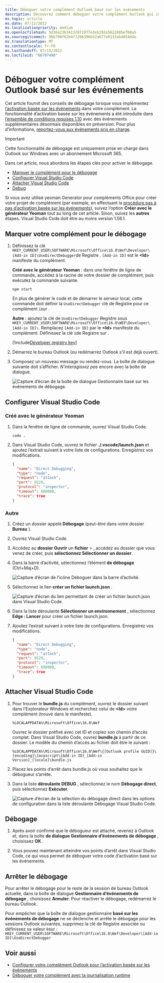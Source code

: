 ```yaml
---
title: Déboguer votre complément Outlook basé sur les événements
description: Découvrez comment déboguer votre complément Outlook qui implémente l’activation basée sur les événements.
ms.topic: article
ms.date: 07/11/2022
ms.localizationpriority: medium
ms.openlocfilehash: 5d36a23b34132071077e3eb192e562288befb8a5
ms.sourcegitcommit: 9bb790f6264f7206396b32a677a9133ab4854d4e
ms.translationtype: MT
ms.contentlocale: fr-FR
ms.lasthandoff: 07/15/2022
ms.locfileid: "66797490"
---
```

# <a name="debug-your-event-based-outlook-add-in"></a>Déboguer votre complément Outlook basé sur les événements

Cet article fournit des conseils de débogage lorsque vous implémentez [l’activation basée sur les événements](autolaunch.md) dans votre complément. La fonctionnalité d’activation basée sur les événements a été introduite dans [l’ensemble de conditions requises 1.10](/javascript/api/requirement-sets/outlook/requirement-set-1.10/outlook-requirement-set-1.10) avec des événements supplémentaires désormais disponibles en préversion. Pour plus d’informations, [reportez-vous aux événements pris en charge](autolaunch.md#supported-events).

> [!IMPORTANT]
> Cette fonctionnalité de débogage est uniquement prise en charge dans Outlook sur Windows avec un abonnement Microsoft 365.

Dans cet article, nous abordons les étapes clés pour activer le débogage.

- [Marquer le complément pour le débogage](#mark-your-add-in-for-debugging)
- [Configurer Visual Studio Code](#configure-visual-studio-code)
- [Attacher Visual Studio Code](#attach-visual-studio-code)
- [Debug](#debug)

Si vous avez utilisé yeoman Generator pour compléments Office pour créer votre projet de complément (par exemple, en effectuant la [procédure pas à pas d’activation basée sur les événements](autolaunch.md)), suivez l’option **Créer avec le générateur Yeoman** tout au long de cet article. Sinon, suivez les **autres** étapes. Visual Studio Code doit être au moins version 1.56.1.

## <a name="mark-your-add-in-for-debugging"></a>Marquer votre complément pour le débogage

1. Définissez la clé `HKEY_CURRENT_USER\SOFTWARE\Microsoft\Office\16.0\Wef\Developer\[Add-in ID]\UseDirectDebugger`de Registre . `[Add-in ID]` est le **\<Id\>** manifeste du complément.

    **Créé avec le générateur Yeoman** : dans une fenêtre de ligne de commande, accédez à la racine de votre dossier de complément, puis exécutez la commande suivante.

    ```command&nbsp;line
    npm start
    ```

    En plus de générer le code et de démarrer le serveur local, cette commande doit définir la `UseDirectDebugger` clé de Registre pour ce complément `1`sur .

    **Autre** : ajoutez la clé de `UseDirectDebugger` Registre sous `HKEY_CURRENT_USER\SOFTWARE\Microsoft\Office\16.0\WEF\Developer\[Add-in ID]\`. Remplacez `[Add-in ID]` par le **\<Id\>** manifeste du complément. Définissez la clé `1`de Registre sur .

    [!include[Developer registry key](../includes/developer-registry-key.md)]

1. Démarrez le bureau Outlook (ou redémarrez Outlook s’il est déjà ouvert).
1. Composez un nouveau message ou rendez-vous. La boîte de dialogue suivante doit s’afficher. *N’interagissez pas* encore avec la boîte de dialogue.

    ![Capture d’écran de la boîte de dialogue Gestionnaire basé sur les événements de débogage.](../images/outlook-win-autolaunch-debug-dialog.png)

## <a name="configure-visual-studio-code"></a>Configurer Visual Studio Code

### <a name="created-with-yeoman-generator"></a>Créé avec le générateur Yeoman

1. Dans la fenêtre de ligne de commande, ouvrez Visual Studio Code.

    ```command&nbsp;line
    code .
    ```

1. Dans Visual Studio Code, ouvrez le fichier **./.vscode/launch.json** et ajoutez l’extrait suivant à votre liste de configurations. Enregistrez vos modifications.

    ```json
    {
      "name": "Direct Debugging",
      "type": "node",
      "request": "attach",
      "port": 9229,
      "protocol": "inspector",
      "timeout": 600000,
      "trace": true
    }
    ```

### <a name="other"></a>Autre

1. Créez un dossier appelé **Débogage** (peut-être dans votre dossier **Bureau** ).
1. Ouvrez Visual Studio Code.
1. Accédez au **dossier Ouvrir** un **fichier** > , accédez au dossier que vous venez de créer, puis **sélectionnez Sélectionner un dossier**.
1. Dans la barre d’activité, sélectionnez l’élément **de débogage** (Ctrl+Maj+D).

    ![Capture d’écran de l’icône Déboguer dans la barre d’activité.](../images/vs-code-debug.png)

1. Sélectionnez le lien **créer un fichier launch.json** .

    ![Capture d’écran du lien permettant de créer un fichier launch.json dans Visual Studio Code.](../images/vs-code-create-launch.json.png)

1. Dans la liste déroulante **Sélectionner un environnement** , sélectionnez **Edge : Lancer** pour créer un fichier launch.json.
1. Ajoutez l’extrait suivant à votre liste de configurations. Enregistrez vos modifications.

    ```json
    {
      "name": "Direct Debugging",
      "type": "node",
      "request": "attach",
      "port": 9229,
      "protocol": "inspector",
      "timeout": 600000,
      "trace": true
    }
    ```

## <a name="attach-visual-studio-code"></a>Attacher Visual Studio Code

1. Pour trouver le **bundle.js** du complément, ouvrez le dossier suivant dans l’Explorateur Windows et recherchez celui de **\<Id\>** votre complément (trouvé dans le manifeste).

    ```text
    %LOCALAPPDATA%\Microsoft\Office\16.0\Wef
    ```

    Ouvrez le dossier préfixé avec cet ID et copiez son chemin d’accès complet. Dans Visual Studio Code, ouvrez **bundle.js** à partir de ce dossier. Le modèle du chemin d’accès au fichier doit être le suivant :

    `%LOCALAPPDATA%\Microsoft\Office\16.0\Wef\{[Outlook profile GUID]}\[encoding]\Javascript\[Add-in ID]_[Add-in Version]_[locale]\bundle.js`

1. Placez les points d’arrêt dans bundle.js où vous souhaitez que le débogueur s’arrête.
1. Dans la liste **déroulante DEBUG** , sélectionnez le nom **Débogage direct**, puis sélectionnez **Exécuter**.

    ![Capture d’écran de la sélection du débogage direct dans les options de configuration dans la liste déroulante Débogage Visual Studio Code.](../images/outlook-win-autolaunch-debug-vsc.png)

## <a name="debug"></a>Débogage

1. Après avoir confirmé que le débogueur est attaché, revenez à Outlook et, dans la boîte **de dialogue Gestionnaire d’événements de débogage** , choisissez **OK** .

1. Vous pouvez maintenant atteindre vos points d’arrêt dans Visual Studio Code, ce qui vous permet de déboguer votre code d’activation basé sur les événements.

## <a name="stop-debugging"></a>Arrêter le débogage

Pour arrêter le débogage pour le reste de la session de bureau Outlook actuelle, dans la boîte de dialogue **Gestionnaire d’événements de débogage** , choisissez **Annuler**. Pour réactiver le débogage, redémarrez le bureau Outlook.

Pour empêcher que la boîte de dialogue gestionnaire **basé sur les événements de débogage** ne se déclenche et arrête le débogage pour les sessions Outlook suivantes, supprimez la clé de Registre associée ou définissez sa valeur `0`sur : `HKEY_CURRENT_USER\SOFTWARE\Microsoft\Office\16.0\Wef\Developer\[Add-in ID]\UseDirectDebugger`

## <a name="see-also"></a>Voir aussi

- [Configurer votre complément Outlook pour l’activation basée sur les événements](autolaunch.md)
- [Déboguer votre complément avec la journalisation runtime](../testing/runtime-logging.md#runtime-logging-on-windows)
